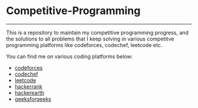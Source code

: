 # Competitive-Programming
---
This is a repository to maintain my competitive programming progress, and the solutions to all problems that I keep solving in various competitve programming platforms like codeforces, codechef, leetcode etc.


You can find me on various coding platforms below:

 - [codeforces](https://codeforces.com/profile/aniket_pathak)  
 - [codechef](https://www.codechef.com/users/aniketpathak_7)
 - [leetcode](https://leetcode.com/aniiket_pathak/)
 - [hackerrank](https://www.hackerrank.com/path_aniket)
 - [hackerearth](https://www.hackerearth.com/@aniketpathak028)  
 - [geeksforgeeks](https://auth.geeksforgeeks.org/user/aniketpathak028/profile) 
